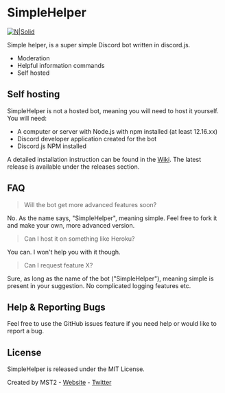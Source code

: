 # SimpleHelper

[![N|Solid](https://cdn.xyntac.host/static/content/bg-img/simplehelper.png)]()


Simple helper, is a super simple Discord bot written in discord.js.

  - Moderation
  - Helpful information commands
  - Self hosted

## Self hosting

SimpleHelper is not a hosted bot, meaning you will need to host it yourself. You will need:
  - A computer or server with Node.js with npm installed (at least 12.16.xx)
  - Discord developer application created for the bot
  - Discord.js NPM installed

A detailed installation instruction can be found in the [Wiki](https://github.com/MST-2/simplehelper/wiki).
The latest release is available under the releases section. 

## FAQ

> Will the bot get more advanced features soon?

No. As the name says, "SimpleHelper", meaning simple. Feel free to fork it and make your own, more advanced version.

> Can I host it on something like Heroku?

You can. I won't help you with it though.

> Can I request feature X?

Sure, as long as the name of the bot ("SimpleHelper"), meaning simple is present in your suggestion. No complicated logging features etc.



## Help & Reporting Bugs

Feel free to use the GitHub issues feature if you need help or would like to report a bug.



## License

SimpleHelper is released under the MIT License.


Created by MST2 - [Website](https://mst2.me) - [Twitter](https://twitter.com/MST2IsARobot) 


